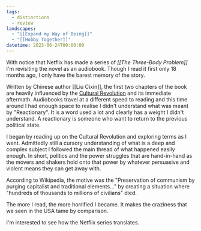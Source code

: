 ```yaml
---
tags:
  - distinctions
  - review
landscapes:
  - "[[Expand my Way of Being]]"
  - "[[Hobby Together]]"
datetime: 2023-06-24T00:00:00
---
```

With notice that Netflix has made a series of *[[The Three-Body Problem]]* I'm revisiting the novel as an audiobook. Though I read it first only 18 months ago, I only have the barest memory of the story. 

Written by Chinese author [[Liu Cixin]], the first two chapters of the book are heavily influenced by the [Cultural Revolution](https://en.wikipedia.org/wiki/Cultural_Revolution) and its immediate aftermath. Audiobooks travel at a different speed to reading and this time around I had enough space to realise I didn't understand what was meant by "Reactionary". It is a word used a lot and clearly has a weight I didn't understand. A reactionary is someone who want to return to the previous political state.

I began by reading up on the Cultural Revolution and exploring terms as I went. Admittedly still a cursory understanding of what is a deep and complex subject I followed the main thread of what happened easily enough. In short, politics and the power struggles that are hand-in-hand as the movers and shakers hold onto that power by whatever persuasive and violent means they can get away with.

According to Wikipedia, the motive was the "Preservation of communism by purging capitalist and traditional elements..." by creating a situation where "hundreds of thousands to millions of civilians" died.

The more I read, the more horrified I became. It makes the craziness that we seen in the USA tame by comparison.

I'm interested to see how the Netflix series translates. 
